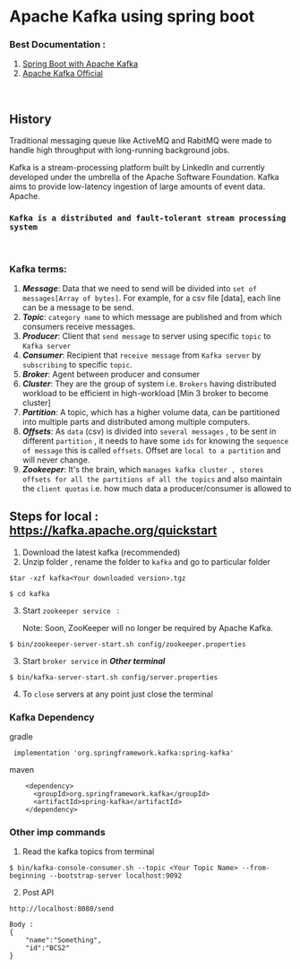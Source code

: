 # Apache Kafka using spring boot

### Best Documentation : 
  
  1. [Spring Boot with Apache Kafka](https://docs.spring.io/spring-kafka/docs/current/reference/html/#preface)
  2. [Apache Kafka Official ](https://kafka.apache.org/documentation/)

<br>

## History
Traditional messaging queue like ActiveMQ and RabitMQ were made to handle high throughput with long-running background jobs. 

Kafka is a stream-processing platform built by LinkedIn and currently developed under the umbrella of the Apache Software Foundation. Kafka aims to provide low-latency ingestion of large amounts of event data.
Apache. 

### `Kafka is a distributed and fault-tolerant stream processing system`

<br>

### Kafka terms:

1. ***Message***: Data that we need to send will be divided into `set of messages[Array of bytes]`. For example, for a csv file [data], each line can be a message to be send. 
2. ***Topic***: `category name` to which message are published and from which consumers receive messages. 
3. ***Producer***: Client that `send message` to server using specific `topic` to `Kafka server`
4. ***Consumer***: Recipient that `receive message` from `Kafka server` by `subscribing` to specific `topic`. 
5. ***Broker***: Agent between producer and consumer
6. ***Cluster***: They are the group of system i.e. `Brokers` having distributed workload to be efficient in high-workload [Min 3 broker to become cluster]
7. ***Partition***: A topic, which has a higher volume data, can be partitioned into multiple parts and distributed among multiple computers. 
8. ***Offsets***: As `data` (csv) is divided into `several messages` , to be sent in different `partition` , it needs to have some `ids` for knowing the `sequence of message` this is called `offsets`. Offset are `local to a partition` and will never change. 
9. ***Zookeeper***: It's the brain, which `manages kafka cluster , stores offsets for all the partitions of all the topics` and also maintain the `client quotas` i.e. how much data a producer/consumer is allowed to

## Steps for local : https://kafka.apache.org/quickstart 


1. Download the latest kafka (recommended)
2. Unzip folder , rename the folder to `kafka` and go to particular folder
```
$tar -xzf kafka<Your downloaded version>.tgz

$ cd kafka
```
3. Start `zookeeper service ` : 
   
   Note: Soon, ZooKeeper will no longer be required by Apache Kafka.

```
$ bin/zookeeper-server-start.sh config/zookeeper.properties
```
3. Start `broker service` in ***Other terminal***

```
$ bin/kafka-server-start.sh config/server.properties
```

4. To `close` servers at any point just close the terminal


### Kafka Dependency 

gradle

```
 implementation 'org.springframework.kafka:spring-kafka'
```

maven
```
    <dependency>
      <groupId>org.springframework.kafka</groupId>
      <artifactId>spring-kafka</artifactId>
    </dependency>

```
### Other imp commands

1. Read the kafka topics from terminal 

```
$ bin/kafka-console-consumer.sh --topic <Your Topic Name> --from-beginning --bootstrap-server localhost:9092
```

2. Post API

```
http://localhost:8080/send

Body : 
{
    "name":"Something",
    "id":"BCS2"
}

```